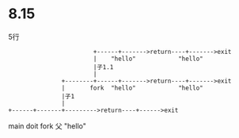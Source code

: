 # 8.15

5行



                            +------+------->return----+------->exit
                            |    "hello"            "hello"
                            |子1.1
                            |
                   +--------+------+------->return----+------->exit
                   |       fork  "hello"            "hello"
                   |子1
                   |
    +------+-------+--------->return----+------>exit
   main   doit   fork   父            "hello"
